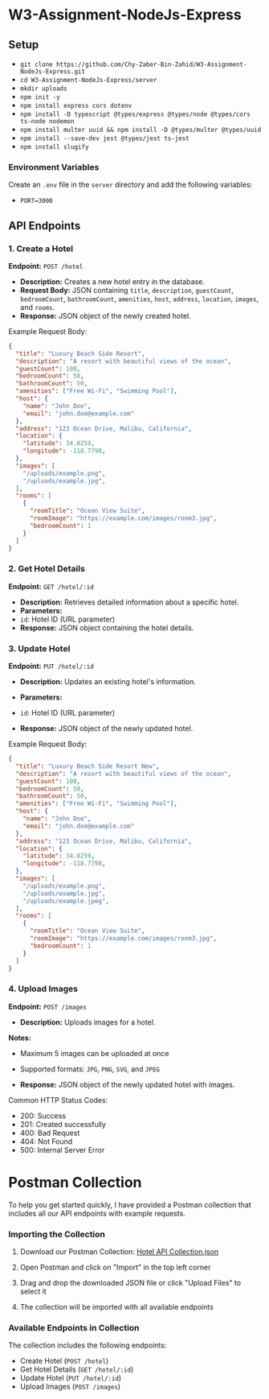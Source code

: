 # W3-Assignment-NodeJs-Express

## Setup

- `git clone https://github.com/Chy-Zaber-Bin-Zahid/W3-Assignment-NodeJs-Express.git`
- `cd W3-Assignment-NodeJs-Express/server`
- `mkdir uploads`
- `npm init -y`
- `npm install express cors dotenv`
- `npm install -D typescript @types/express @types/node @types/cors ts-node nodemon`
- `npm install multer uuid && npm install -D @types/multer @types/uuid`
- `npm install --save-dev jest @types/jest ts-jest`
- `npm install slugify`

### Environment Variables

Create an `.env` file in the `server` directory and add the following variables:

- `PORT=3000`

## API Endpoints

### 1. Create a Hotel

**Endpoint:** `POST /hotel`

- **Description:** Creates a new hotel entry in the database.
- **Request Body:** JSON containing `title`, `description`, `guestCount`, `bedroomCount`, `bathroomCount`, `amenities`, `host`, `address`, `location`, `images`, and `rooms`.
- **Response:** JSON object of the newly created hotel.

Example Request Body:
```json
{
  "title": "Luxury Beach Side Resort",
  "description": "A resort with beautiful views of the ocean",
  "guestCount": 100,
  "bedroomCount": 50,
  "bathroomCount": 50,
  "amenities": ["Free Wi-Fi", "Swimming Pool"],
  "host": {
    "name": "John Doe",
    "email": "john.doe@example.com"
  },
  "address": "123 Ocean Drive, Malibu, California",
  "location": {
    "latitude": 34.0259,
    "longitude": -118.7798,
  },
  "images": [
    "/uploads/example.png",
    "/uploads/example.jpg",
  ],
  "rooms": [
    {
      "roomTitle": "Ocean View Suite",
      "roomImage": "https://example.com/images/room3.jpg",
      "bedroomCount": 1
    }
  ]
}
```

### 2. Get Hotel Details

**Endpoint:** `GET /hotel/:id`

- **Description:** Retrieves detailed information about a specific hotel.
- **Parameters:**
- `id`: Hotel ID (URL parameter)
- **Response:** JSON object containing the hotel details.

### 3. Update Hotel

**Endpoint:** `PUT /hotel/:id`
- **Description:** Updates an existing hotel's information.
- **Parameters:**
- `id`: Hotel ID (URL parameter)

- **Response:** JSON object of the newly updated hotel.

Example Request Body:
```json
{
  "title": "Luxury Beach Side Resort New",
  "description": "A resort with beautiful views of the ocean",
  "guestCount": 100,
  "bedroomCount": 50,
  "bathroomCount": 50,
  "amenities": ["Free Wi-Fi", "Swimming Pool"],
  "host": {
    "name": "John Doe",
    "email": "john.doe@example.com"
  },
  "address": "123 Ocean Drive, Malibu, California",
  "location": {
    "latitude": 34.0259,
    "longitude": -118.7798,
  },
  "images": [
    "/uploads/example.png",
    "/uploads/example.jpg",
    "/uploads/example.jpeg",
  ],
  "rooms": [
    {
      "roomTitle": "Ocean View Suite",
      "roomImage": "https://example.com/images/room3.jpg",
      "bedroomCount": 1
    }
  ]
}
```

### 4. Upload Images

**Endpoint:** `POST /images`
- **Description:** Uploads images for a hotel.

**Notes:**
- Maximum 5 images can be uploaded at once
- Supported formats: `JPG`, `PNG`, `SVG`, and `JPEG`

- **Response:** JSON object of the newly updated hotel with images.

Common HTTP Status Codes:

- 200: Success
- 201: Created successfully
- 400: Bad Request
- 404: Not Found
- 500: Internal Server Error

# Postman Collection

To help you get started quickly, I have provided a Postman collection that includes all our API endpoints with example requests.

### Importing the Collection

1. Download our Postman Collection: [Hotel API Collection.json](/server/postman/W3_NodeJs.postman_collection.json)

2. Open Postman and click on "Import" in the top left corner

3. Drag and drop the downloaded JSON file or click "Upload Files" to select it

4. The collection will be imported with all available endpoints

### Available Endpoints in Collection

The collection includes the following endpoints:

- Create Hotel (`POST /hotel`)
- Get Hotel Details (`GET /hotel/:id`)
- Update Hotel (`PUT /hotel/:id`)
- Upload Images (`POST /images`)
